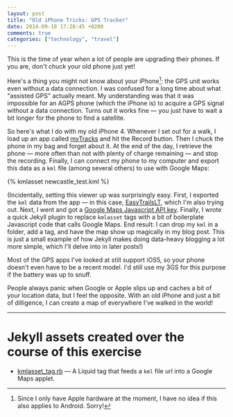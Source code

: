 ```yaml
---
layout: post
title: "Old iPhone Tricks: GPS Tracker"
date: 2014-09-18 17:28:45 +0200
comments: true
categories: ["technology", "travel"]
---
```

This is the time of year when a lot of people are upgrading their phones. If you are, don't chuck your old phone just yet!

Here's a thing you might not know about your iPhone[^WhyNotAndroid]: the GPS unit works even without a data connection. I was confused for a long time about what "assisted GPS" actually meant. My understanding was that it was impossible for an AGPS phone (which the iPhone is) to acquire a GPS signal without a data connection. Turns out it works fine — you just have to wait a bit longer for the phone to find a satellite.

So here's what I do with my old iPhone 4. Whenever I set out for a walk, I load up an app called [myTracks][myTracks] and hit the Record button. Then I chuck the phone in my bag and forget about it. At the end of the day, I retrieve the phone — more often than not with plenty of charge remaining — and stop the recording. Finally, I can connect my phone to my computer and export this data as a `kml` file (among several others) to use with Google Maps:

{% kmlasset newcastle_test.kml %}

(Incidentally, setting this viewer up was surprisingly easy. First, I exported the `kml` data from the app — in this case, [EasyTrailsLT][EasyTrails], which I'm also trying out. Next, I went and got a [Google Maps Javascript API key][GoogleMapsSetup]. Finally, I wrote a quick Jekyll plugin to replace `kmlasset` tags with a bit of boilerplate Javascript code that calls Google Maps. End result: I can drop my `kml` in a folder, add a tag, and have the map show up magically in my blog post. This is just a small example of how Jekyll makes doing data-heavy blogging a lot more simple, which I'll delve into in later posts!)

Most of the GPS apps I've looked at still support iOS5, so your phone doesn't even have to be a recent model. I'd still use my 3GS for this purpose if the battery was up to snuff.

People always panic when Google or Apple slips up and caches a bit of your location data, but I feel the opposite. With an old iPhone and just a bit of dilligence, I can create a map of everywhere I've walked in the world!

[^WhyNotAndroid]: Since I only have Apple hardware at the moment, I have no idea if this also applies to Android. Sorry!

[myTracks]: http://itunes.apple.com/en/app/mytracks-the-gps-logger/id358697908?mt=8
[EasyTrails]: https://itunes.apple.com/us/app/easytrails-gps-lite/id325929832?mt=8
[GoogleMapsSetup]: https://developers.google.com/maps/documentation/javascript/tutorial

---

<div class="new_jekyll_assets" markdown="1">

# Jekyll assets created over the course of this exercise

* [<span class="asset-name">kmlasset_tag.rb</span>][kmlasset] — A Liquid tag that feeds a `kml` file url into a Google Maps applet.

[kmlasset]: https://github.com/archagon/archagon.net/blob/master/_plugins/kmlasset_tag.rb

</div>